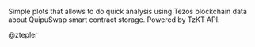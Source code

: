 Simple plots that allows to do quick analysis using Tezos blockchain data about QuipuSwap smart contract storage. Powered by TzKT API.

@ztepler

